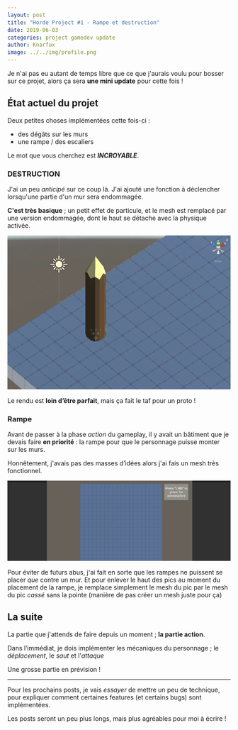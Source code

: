 ```yaml
---
layout: post
title: "Horde Project #1 - Rampe et destruction"
date: 2019-06-03
categories: project gamedev update
author: Knarfux
image: ../../img/profile.png
---
```


Je n'ai pas eu autant de temps libre que ce que j'aurais voulu pour bosser sur ce projet, alors ça sera **une mini update** pour cette fois !

## État actuel du projet

Deux petites choses implémentées cette fois-ci :

- des dégâts sur les murs
- une rampe / des escaliers

Le mot que vous cherchez est ***INCROYABLE***.

### DESTRUCTION

J'ai un peu *anticipé* sur ce coup là. J'ai ajouté une fonction à déclencher lorsqu'une partie d'un mur sera endommagée.

**C'est très basique** ; un petit effet de particule, et le mesh est remplacé par une version endommagée, dont le haut se détache avec la physique activée.

![gif](../../img/horde_2019-06-03_destruction.gif)

Le rendu est **loin d’être parfait**, mais ça fait le taf pour un proto !

### Rampe

Avant de passer à la phase *action* du gameplay, il y avait un bâtiment que je devais faire **en priorité** : la rampe pour que le personnage puisse monter sur les murs.

Honnêtement, j'avais pas des masses d’idées alors j'ai fais un mesh très fonctionnel.

![gif](../../img/horde_2019-06-03_rampe.gif)

Pour éviter de futurs abus, j'ai fait en sorte que les rampes ne puissent se placer *que* contre un mur. Et pour enlever le haut des pics au moment du placement de la rampe, je remplace simplement le mesh du pic par le mesh du pic *cassé* sans la pointe (manière de pas créer un mesh juste pour ça)

## La suite

La partie que j'attends de faire depuis un moment ; **la partie action**.

Dans l’immédiat, je dois implémenter les mécaniques du personnage ; le *déplacement*, le *saut* et l'*attaque*

Une grosse partie en prévision !

***

Pour les prochains posts, je vais *essayer* de mettre un peu de technique, pour expliquer comment certaines features (et certains bugs) sont implémentées.

Les posts seront un peu plus longs, mais plus agréables pour moi à écrire !
